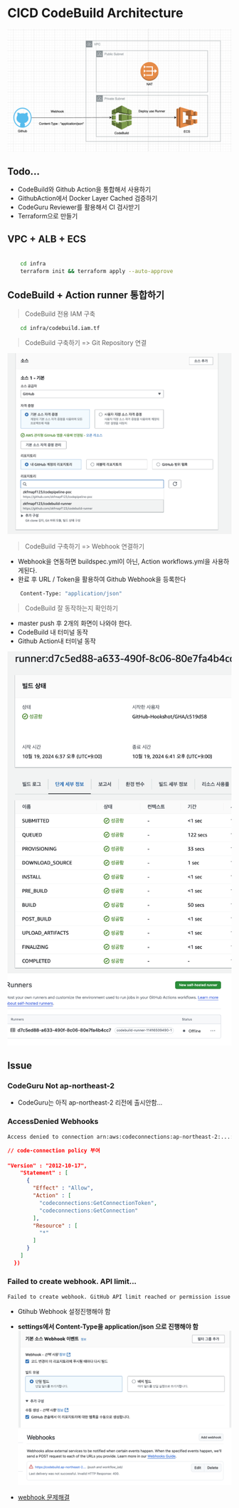 # CICD CodeBuild Architecture

![archi](./public/archi.png)

## Todo...

- CodeBuild와 Github Action을 통합해서 사용하기
- GithubAction에서 Docker Layer Cached 검증하기
- CodeGuru Reviewer를 활용해서 CI 검사받기
- Terraform으로 만들기

## VPC + ALB + ECS

```sh

    cd infra
    terraform init && terraform apply --auto-approve
```

## CodeBuild + Action runner 통합하기

> CodeBuild 전용 IAM 구축

```sh
    cd infra/codebuild.iam.tf
```

> CodeBuild 구축하기 => Git Repository 연결

![1](./public/1.png)

> CodeBuild 구축하기 => Webhook 연결하기

- Webhook을 연동하면 buildspec.yml이 아닌, Action workflows.yml을 사용하게된다.
- 완료 후 URL / Token을 활용하여 Github Webhook을 등록한다

```sh
    Content-Type: "application/json"
```

> CodeBuild 잘 동작하는지 확인하기

- master push 후 2개의 화면이 나와야 한다.
- CodeBuild 내 터미널 동작
- Github Action내 터미널 동작

![so-1](./public/so-1.png)
![so-2](./public/so-2.png)

## Issue

### CodeGuru Not ap-northeast-2

- CodeGuru는 아직 ap-northeast-2 리전에 출시안함...

### AccessDenied Webhooks

```sh
Access denied to connection arn:aws:codeconnections:ap-northeast-2:...:connection/a0e329d4-0479-408c-8501-e454d19374f8 Troubleshooting guide: https://docs.aws.amazon.com/codebuild/latest/userguide/connections-github-app.html#connections-github-troubleshooting
```

```json
// code-connection policy 부여

"Version" : "2012-10-17",
    "Statement" : [
      {
        "Effect" : "Allow",
        "Action" : [
          "codeconnections:GetConnectionToken",
          "codeconnections:GetConnection"
        ],
        "Resource" : [
          "*"
        ]
      }
    ]
  })
```

### Failed to create webhook. API limit...

```sh
Failed to create webhook. GitHub API limit reached or permission issue encountered when creating the webhook.
```

- Gtihub Webhook 설정진행해야 함
- <b>settings에서 Content-Type을 application/json 으로 진행해야 함</b>
![pr-1](./public/pr-1.png)
![p2-2](./public/pr-2.png)


- <a href="https://docs.aws.amazon.com/ko_kr/codebuild/latest/userguide/action-runner-troubleshoot-webhook.html"> webhook 문제해결 </a>